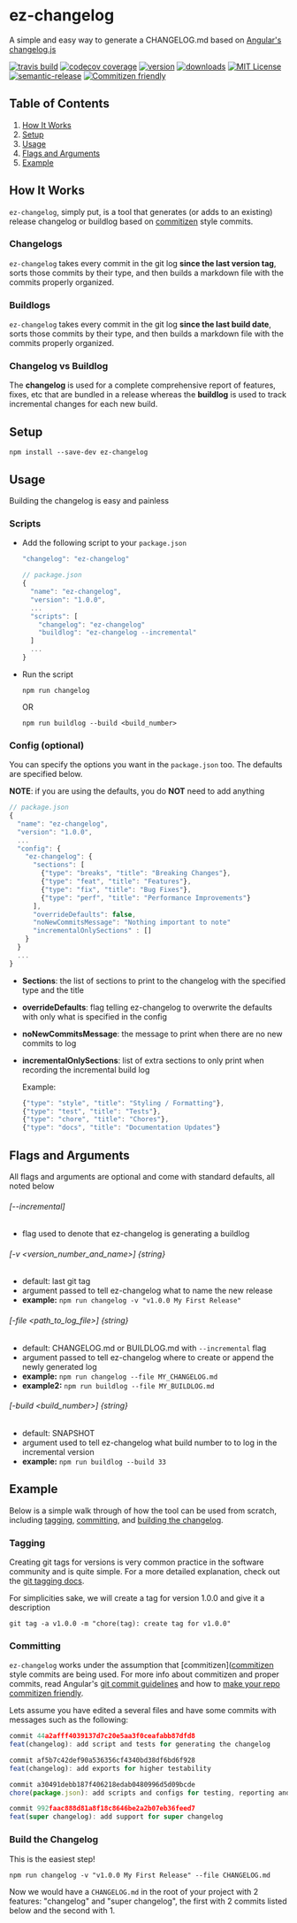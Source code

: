 # ez-changelog
A simple and easy way to generate a CHANGELOG.md based on 
[Angular's changelog.js](https://github.com/angular/angular.js/blob/master/changelog.js)

[![travis build](https://img.shields.io/travis/dougiefresh49/ez-changelog.svg?style=flat-square)](https://travis-ci.org/dougiefresh49/ez-changelog)
[![codecov coverage](https://img.shields.io/codecov/c/github/dougiefresh49/ez-changelog.svg?style=flat-square)](https://codecov.io/github/dougiefresh49/ez-changelog)
[![version](https://img.shields.io/npm/v/ez-changelog.svg?style=flat-square)](http://npm.im/ez-changelog)
[![downloads](https://img.shields.io/npm/dm/ez-changelog.svg?style=flat-square)](http://npm-stat.com/charts.html?package=ez-changelog&from=2016-23-01)
[![MIT License](https://img.shields.io/npm/l/ez-changelog.svg?style=flat-square)](http://opensource.org/licenses/MIT)
[![semantic-release](https://img.shields.io/badge/%20%20%F0%9F%93%A6%F0%9F%9A%80-semantic--release-e10079.svg?style=flat-square)](https://github.com/semantic-release/semantic-release)
[![Commitizen friendly](https://img.shields.io/badge/commitizen-friendly-brightgreen.svg?style=flat-square)](http://commitizen.github.io/cz-cli/)


## Table of Contents

  1. [How It Works](#how-it-works)
  1. [Setup](#setup)
  1. [Usage](#usage)
  1. [Flags and Arguments](#flags-and-arguments)
  1. [Example](#example)

## How It Works
`ez-changelog`, simply put, is a tool that generates (or adds to an existing) release changelog or buildlog based on 
[commitizen](https://github.com/commitizen/cz-cli) style commits. 

### Changelogs
`ez-changelog` takes every commit in the git log **since the last version tag**, sorts those commits by their type, 
and then builds a markdown file with the commits properly organized.  

### Buildlogs
`ez-changelog` takes every commit in the git log **since the last build date**, sorts those commits by their type, 
and then builds a markdown file with the commits properly organized. 

### Changelog vs Buildlog
The **changelog** is used for a complete comprehensive report of features, fixes, etc that are bundled in a release
whereas the **buildlog** is used to track incremental changes for each new build.  


## Setup 

`npm install --save-dev ez-changelog`


## Usage
Building the changelog is easy and painless

### Scripts 
  * Add the following script to your `package.json`

    ```js
    "changelog": "ez-changelog"
    ```
  
    ```js
    // package.json
    {
      "name": "ez-changelog",
      "version": "1.0.0",
      ...
      "scripts": [
        "changelog": "ez-changelog"
        "buildlog": "ez-changelog --incremental"
      ]     
      ...
    }  
    ```

  * Run the script
  
    `npm run changelog`
  
    OR
  
    `npm run buildlog --build <build_number>`

### Config (optional)
  You can specify the options you want in the ```package.json``` too. The defaults are specified below.
  
  **NOTE**: if you are using the defaults, you do **NOT** need to add anything  
   
  ```js
  // package.json
  {
    "name": "ez-changelog",
    "version": "1.0.0",
    ...
    "config": {
      "ez-changelog": {
        "sections": [
          {"type": "breaks", "title": "Breaking Changes"},
          {"type": "feat", "title": "Features"},
          {"type": "fix", "title": "Bug Fixes"},
          {"type": "perf", "title": "Performance Improvements"}
        ],
        "overrideDefaults": false,
        "noNewCommitsMessage": "Nothing important to note"
        "incrementalOnlySections" : []
      }
    }     
    ...
  }  
  ```
  * **Sections**: the list of sections to print to the changelog with the specified type and the title
  * **overrideDefaults**: flag telling ez-changelog to overwrite the defaults with only what is specified in the config
  * **noNewCommitsMessage**: the message to print when there are no new commits to log
  * **incrementalOnlySections**: list of extra sections to only print when recording the incremental build log
    
    Example: 
    
    ```js
    {"type": "style", "title": "Styling / Formatting"},
    {"type": "test", "title": "Tests"},
    {"type": "chore", "title": "Chores"},
    {"type": "docs", "title": "Documentation Updates"}
    ```

## Flags and Arguments
All flags and arguments are optional and come with standard defaults, all noted below

###### [--incremental] 
  - flag used to denote that ez-changelog is generating a buildlog


###### [-v <version_number_and_name>] {string}
  - default: last git tag
  - argument passed to tell ez-changelog what to name the new release
  - **example:** `npm run changelog -v "v1.0.0 My First Release"`

  
###### [-file <path_to_log_file>] {string}
  - default: CHANGELOG.md or BUILDLOG.md with `--incremental` flag
  - argument passed to tell ez-changelog where to create or append the newly generated log
  - **example:** `npm run changelog --file MY_CHANGELOG.md`
  - **example2:** `npm run buildlog --file MY_BUILDLOG.md`


###### [-build <build_number>] {string}
  - default: SNAPSHOT
  - argument used to tell ez-changelog what build number to to log in the incremental version
  - **example:** `npm run buildlog --build 33` 
 

## Example
Below is a simple walk through of how the tool can be used from scratch, including [tagging](#tagging), 
[committing](#commiting-changes), and [building the changelog](#build-the-changelog).

### Tagging
Creating git tags for versions is very common practice in the software community and is quite simple. For a 
more detailed explanation, check out the [git tagging docs](https://git-scm.com/book/en/v2/Git-Basics-Tagging).

For simplicities sake, we will create a tag for version 1.0.0 and give it a description

`git tag -a v1.0.0 -m "chore(tag): create tag for v1.0.0"`

### Committing
`ez-changelog` works under the assumption that [commitizen]([commitizen](https://github.com/commitizen/cz-cli) 
style commits are being used. For more info about commitizen and proper commits, read 
Angular's [git commit guidelines](https://github.com/angular/angular.js/blob/master/CONTRIBUTING.md#commit) and
how to [make your repo commitizen friendly](https://github.com/commitizen/cz-cli#making-your-repo-commitizen-friendly).

Lets assume you have edited a several files and have some commits with messages such as the following:

```js
commit 44a2afff4039137d7c20e5aa3f0ceafabb87dfd8 
feat(changelog): add script and tests for generating the changelog

commit af5b7c42def90a536356cf4340bd38df6bd6f928
feat(changelog): add exports for higher testability

commit a30491debb187f406218edab0480996d5d09bcde
chore(package.json): add scripts and configs for testing, reporting and pre-commit

commit 992faac888d81a8f18c8646be2a2b07eb36feed7
feat(super changelog): add support for super changelog
```

### Build the Changelog
This is the easiest step!

`npm run changelog -v "v1.0.0 My First Release" --file CHANGELOG.md`

Now we would have a `CHANGELOG.md` in the root of your project with 2 features: "changelog" and 
"super changelog", the first with 2 commits listed below and the second with 1.